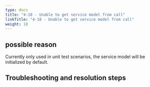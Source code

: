 ```yaml
---
type: docs
title: "4-18 - Unable to get service model from call"
linkTitle: "4-18 - Unable to get service model from call"
weight: 18
---
```


## possible reason

Currently only used in unit test scenarios, the service model will be initialized by default.

## Troubleshooting and resolution steps


<p style="margin-top: 3rem;"> </p>